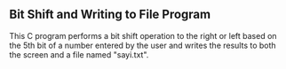 ## Bit Shift and Writing to File Program
This C program performs a bit shift operation to the right or left based on the 5th bit of a number entered by the user and writes the results to both the screen and a file named "sayi.txt".





